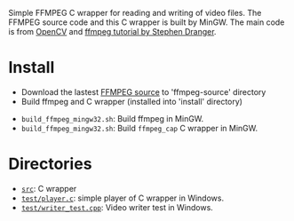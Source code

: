 Simple FFMPEG C wrapper for reading and writing of video files.
The FFMPEG source code and this C wrapper is built by MinGW.
The main code is from [OpenCV](http://www.opencv.org) and [ffmpeg tutorial by Stephen Dranger](http://dranger.com/ffmpeg/).


Install
=======

* Download the lastest [FFMPEG source](http://www.ffmpeg.org/download.html) to 'ffmpeg-source' directory
* Build ffmpeg and C wrapper (installed into 'install' directory)

- `build_ffmpeg_mingw32.sh`: Build ffmpeg in MinGW.
- `build_ffmpeg_mingw32.sh`: Build `ffmpeg_cap` C wrapper in MinGW.


Directories
===========

- [`src`](src): C wrapper
- [`test/player.c`](test/player.c): simple player of C wrapper in Windows.
- [`test/writer_test.cpp`](test/writer_test.cpp): Video writer test in Windows.

